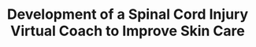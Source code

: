---
name: "Development Of A Spinal Cord Injury"
title: "Development of a Spinal Cord Injury Virtual Coach to Improve Skin Care"
project: null
event: "American Spinal Injury Association Conference"
authors:
- name: "Latham, N."
- name: "Houlihan, B."
- name: "Trinh, H."
- name: "Shamekhi, A."
- name: "Ellis, T."
- name: "Skeels, T."
- name: "Zazula, J."
- name: "DeAngeles, T."
- name: "Sullivan, N."
- name: "Jette, A."
- name: "Bickmore, T."
year: 2017
resources: null
external_url: null
draft: false 
headless: true
---